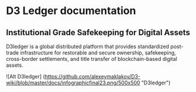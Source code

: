 # D3 Ledger documentation 
## Institutional Grade Safekeeping for Digital Assets
D3ledger is a global distributed platform that provides standardized post-trade infrastructure for restorable and secure ownership, safekeeping, cross-border settlements, and title transfer of blockchain-based digital assets.

![Alt D3ledger] (https://github.com/alexeymaklakov/D3-wiki/blob/master/docs/infographicfinal23.png/500x500 "D3ledger")
